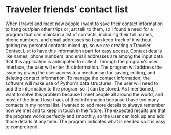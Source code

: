 # Traveler friends' contact list

When I travel and meet new people I want to save their contact information to hang out/plan other trips or just talk to them, so I found a need for a program that can maintain a list of contacts, including their full names, phone numbers, and email addresses so I can keep track of it without getting my personal contacts mixed up, so we are creating a Traveler Contact List to have this information apart for easy access. Contact details like names, phone numbers, and email addresses are among the input data that this application is anticipated to collect. Through the program's user interface, the user will enter this information. The program will address the issue by giving the user access to a mechanism for saving, editing, and deleting contact information. To manage the contact information, the software will make use of Python's data structures. The user will need to add the information to the program so it can be stored. As I mentioned, I want to solve this problem because I meet people all around the world, and most of the time I lose track of their information because I have too many contacts in my normal list. I wanted to add more details to always remember how we met and to keep in touch in the future. The expected results are that the program works perfectly and smoothly, so the user can look up and add those details at any time. The program indicates what is needed so it is easy to comprehend.  


